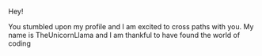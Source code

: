 Hey!

You stumbled upon my profile and I am excited to cross paths with you.  My name is TheUnicornLlama and I am thankful to have found the world of coding
